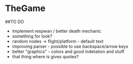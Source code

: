 # TheGame

##TO DO
- Implement respwan / better death mechanic
- something for look?
- random nodes -> flight/platform - default text
- improving parser - possible to use backspace/arrow keys
- better "graphics" - colors and good indetation and stuff
- that thing where is gives quotes?